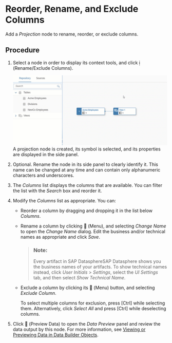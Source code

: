 <!-- loiob846d0d6a527489f8f173d89e6f440ac -->

<link rel="stylesheet" type="text/css" href="css/sap-icons.css"/>

# Reorder, Rename, and Exclude Columns

Add a *Projection* node to rename, reorder, or exclude columns.



## Procedure

1.  Select a node in order to display its context tools, and click <span class="SAP-icons"></span> \(Rename/Exclude Columns\).

     ![](images/Create_Projection_Gif_95b1595.gif)A projection node is created, its symbol is selected, and its properties are displayed in the side panel.

2.  Optional. Rename the node in its side panel to clearly identify it. This name can be changed at any time and can contain only alphanumeric characters and underscores.

3.  The *Columns* list displays the columns that are available. You can filter the list with the *Search* box and reorder it.

4.  Modify the *Columns* list as appropriate. You can:

    -   Reorder a column by dragging and dropping it in the list below *Columns*.
    -   Rename a column by clicking <span class="FPA-icons"></span> \(Menu\), and selecting *Change Name* to open the *Change Name* dialog. Edit the business and/or technical names as appropriate and click *Save*.

        > ### Note:  
        > Every artifact in SAP DatasphereSAP Datasphere shows you the business names of your artifacts. To show technical names instead, click *User Initials* \> *Settings*, select the *UI Settings* tab, and then select *Show Technical Name*.

    -   Exclude a column by clicking its <span class="FPA-icons"></span> \(Menu\) button, and selecting *Exclude Column*.

        To select multiple columns for exclusion, press [Ctrl\] while selecting them. Alternatively, click *Select All* and press [Ctrl\] while deselecting columns.


5.  Click <span class="FPA-icons"></span> \(Preview Data\) to open the *Data Preview* panel and review the data output by this node. For more information, see [Viewing or Previewing Data in Data Builder Objects](viewing-or-previewing-data-in-data-builder-objects-b338e4a.md).



